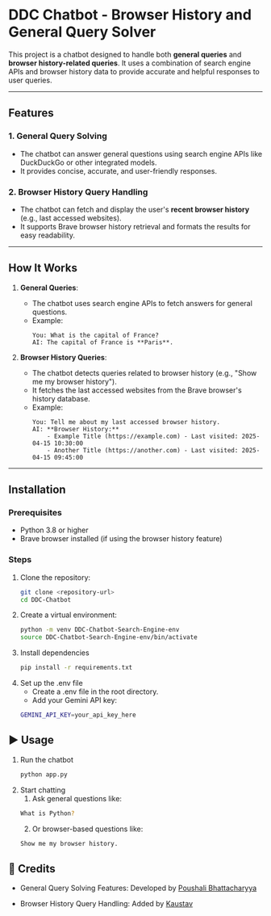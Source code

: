 # DDC Chatbot - Browser History and General Query Solver

This project is a chatbot designed to handle both **general queries** and **browser history-related queries**. It uses a combination of search engine APIs and browser history data to provide accurate and helpful responses to user queries.

---

## Features

### 1. **General Query Solving**
- The chatbot can answer general questions using search engine APIs like DuckDuckGo or other integrated models.
- It provides concise, accurate, and user-friendly responses.

### 2. **Browser History Query Handling**
- The chatbot can fetch and display the user's **recent browser history** (e.g., last accessed websites).
- It supports Brave browser history retrieval and formats the results for easy readability.

---

## How It Works

1. **General Queries**:
   - The chatbot uses search engine APIs to fetch answers for general questions.
   - Example:
     ```
     You: What is the capital of France?
     AI: The capital of France is **Paris**.
     ```

2. **Browser History Queries**:
   - The chatbot detects queries related to browser history (e.g., "Show me my browser history").
   - It fetches the last accessed websites from the Brave browser's history database.
   - Example:
     ```
     You: Tell me about my last accessed browser history.
     AI: **Browser History:**
         - Example Title (https://example.com) - Last visited: 2025-04-15 10:30:00
         - Another Title (https://another.com) - Last visited: 2025-04-15 09:45:00
     ```

---

## Installation

### Prerequisites
- Python 3.8 or higher
- Brave browser installed (if using the browser history feature)

### Steps
1. Clone the repository:
   ```bash
   git clone <repository-url>
   cd DDC-Chatbot
   ```
2. Create a virtual environment:
   ```bash
   python -m venv DDC-Chatbot-Search-Engine-env
   source DDC-Chatbot-Search-Engine-env/bin/activate
   ```
3. Install dependencies
   ```bash
   pip install -r requirements.txt
   ```
4. Set up the .env file
   - Create a .env file in the root directory.
   - Add your Gemini API key:
    ```bash
   GEMINI_API_KEY=your_api_key_here
   ```
## ▶️ Usage
1. Run the chatbot
   ```bash
   python app.py

   ```
2. Start chatting
   1. Ask general questions like:
   ```bash
   What is Python?

   ```
   2. Or browser-based questions like:
   ```bash
   Show me my browser history.

   ```

## 👥 Credits
* General Query Solving Features: Developed by [Poushali Bhattacharyya](https://github.com/Poushali-02)

* Browser History Query Handling: Added by [Kaustav](https://github.com/Kaustav-coder-hub)

